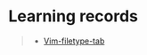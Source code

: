 # Learning records

> - [Vim-filetype-tab](https://nbviewer.jupyter.org/github/openxzx/learn-record/blob/master/files/vim-filetype-tab.ipynb)
